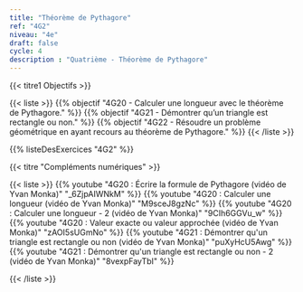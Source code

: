 ```yaml
---
title: "Théorème de Pythagore"
ref: "4G2"
niveau: "4e"
draft: false
cycle: 4
description : "Quatrième - Théorème de Pythagore"
---
```



{{< titre1 Objectifs >}}

{{< liste >}}
	{{% objectif "4G20 - Calculer une longueur avec le théorème de Pythagore." %}}
	{{% objectif "4G21 - Démontrer qu’un triangle est rectangle ou non." %}}
	{{% objectif "4G22 - Résoudre un problème géométrique en ayant recours au théorème de Pythagore." %}}
{{< /liste >}}



{{% listeDesExercices "4G2" %}}




{{< titre "Compléments numériques" >}}

{{< liste >}}
	{{% youtube "4G20 : Écrire la formule de Pythagore (vidéo de Yvan Monka)" "_6ZjpAIWNkM" %}}
	{{% youtube "4G20 : Calculer une longueur (vidéo de Yvan Monka)" "M9sceJ8gzNc" %}}
	{{% youtube "4G20 : Calculer une longueur - 2 (vidéo de Yvan Monka)" "9CIh6GGVu_w" %}}
	{{% youtube "4G20 : Valeur exacte ou valeur approchée (vidéo de Yvan Monka)" "zAOI5sUGmNo" %}}
	{{% youtube "4G21 : Démontrer qu'un triangle est rectangle ou non (vidéo de Yvan Monka)" "puXyHcU5Awg" %}}
	{{% youtube "4G21 : Démontrer qu'un triangle est rectangle ou non - 2 (vidéo de Yvan Monka)" "8vexpFayTbI" %}}

{{< /liste >}}